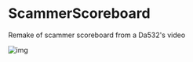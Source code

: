 # ScammerScoreboard
Remake of scammer scoreboard from a Da532's video

![img](https://i.imgur.com/HeLKjl3.png)
